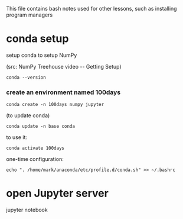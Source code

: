 This file contains bash notes used for other lessons, such as installing program managers

# conda setup

setup conda to setup NumPy

(src: NumPy Treehouse video -- Getting Setup)

`conda --version`

### create an environment named 100days

`conda create -n 100days numpy jupyter`

(to update conda)

`conda update -n base conda`

to use it:

`conda activate 100days`

one-time configuration:

`echo ". /home/mark/anaconda/etc/profile.d/conda.sh" >> ~/.bashrc`

# open Jupyter server

jupyter notebook
